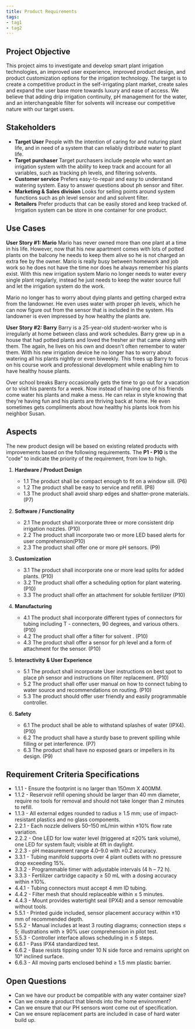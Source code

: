 ```yaml
---
title: Product Requirements
tags:
- tag1
- tag2
---
```


## Project Objective <!--JACOB: Fertilizer addition, drip irrigation continuity, sensor for how much solvents in the water and how much is there OR how much soil resitivity for pH and solvent absorption.-->

This project aims to investigate and develop smart plant irrigation technologies, an improved user experience, improved product design, and product customization options for the irrigation technology. The target is to create a competitive product in the self-irrigating plant market, create sales and expand the user base more towards luxury and ease of access. We believe that adding drip irrigation continuity, pH management for the water, and an interchangeable filter for solvents will increase our competitive nature with our target users.
<!-- Might want to flush out a little more but it doesn't seem like its needed - Jacob Dirks-->

<!--This project aims to investigate and develop smart adaptive technologies, an improved user experience, better fit, improved product design, and product customization options for the next-generation AirPods. The target is to maintain global dominance in the wireless earphone market, drive up AirPod sales to 100 million+ units sold with a 60% global market share in 2021 and expand the user base more towards the luxury, professional, and fitness segments. We believe that adding smart interactions and adaptive audio filters alone will already expand our user base by 15%. With the new generation AirPods we aim to match at least the sound quality of our main competitor, the Sony WF-1000XM3, and include Active Noise Canceling that is also featured in Mifo, House of Marley, Bose, and Amazon Echo products. We will also obtain IPX4 sweat-resistant rating equal to Bose, House of Marley, and Amazon Echo earbuds, and aim to extend our range of colors, as seen in Urbanista and Jabra’s lifestyle products.-->

## Stakeholders <!-- terry -->

- **Target User** People with the intention of caring for and nuturing plant life, and in need of a system that can reliably  distribute water to plant life.
- **Target purchaser** Target purchasers include people who want an irrigation system with the ability to keep track and account for all variables, such as tracking ph levels, and filtering solvents.
- **Customer service** Prefers easy-to-repair and easy to understand watering system. Easy to answer questions about ph sensor and filter.
- **Marketing & Sales division** Looks for selling points around system functions such as ph level sensor and and solvent filter.
- **Retailers** Prefer products that can be easily stored and keep tracked of. Irrigation system can be store in one container for one product.

## Use Cases <!-- jacob and terry -->

**User Story #1: Mario**
Mario has never owned more than one plant at a time in his life. However, now that his new apartment comes with lots of potted plants on the balcony he needs to keep them alive so he is not charged an extra fee by the owner. Mario is really busy between homework and job work so he does not have the time nor does he always remember his plants exist. With this new irrigation system Mario no longer needs to water every single plant regularly, instead he just needs to keep the water source full and let the irrigation system do the work.

Mario no longer has to worry about dying plants and getting charged extra from the landowner. He even uses water with proper ph levels, which he can now figure out from the sensor that is included in the system. His landowner is even impressed by how healthy the plants are.
<!-- done on this - Terry Williams-->
<!--
Jenna is a 33-year-old executive who regularly visits a bar for lunch to blow off some steam. The bar is often loud with people, but it is paramount that she can hold business conversations over the phone there. Then again, she does not want to miss out on the atmosphere and be able to hear the waiters as well. Her new Apple wireless earphones allow her to switch instantly between a mode where she can fully focus on the phone conversation and a mode where the phone call and environmental sound are seamlessly combined. They also allow her to rapidly adjust the volume on the earbuds themselves without having to take out her phone.

Jenna occasionally visits the bar in the evenings. She is a big fan of the L.A. Lakers, and whenever they play, she streams the live footage through her phone. Her new earbuds allow her to easily switch to hearing everything around her and streaming the match commentary without having to ever take the earbuds out.  She sometimes gets compliments on how stylish the earbuds look on her, and she wouldn’t want to miss out on hearing those either.-->

**User Story #2: Barry**
Barry is a 25-year-old student-worker who is irregularly at home between class and work schedules. Barry grew up in a house that had potted plants and loved the fresher air that came along with them. The again, he lives on his own and doesn't often remember to water them. With his new irrigation device he no longer has to worry about watering all his plants nightly or even biweekly. This frees up Barry to focus on his course work and professional development while enabling him to have healthy house plants.

Over school breaks Barry occasionally gets the time to go out for a vacation or to visit his parents for a week. Now instead of having one of his friends come water his plants and make a mess. He can relax in style knowing that they're having fun and his plants are thriving back at home. He even sometimes gets compliments about how healthy his plants look from his neighbor Susan.
<!-- this one is done - Jacob Dirks-->

## Aspects <!-- 2 each -->

The new product design will be based on existing related products with improvements based on the following requirements. The **P1 - P10** is the "code" to indicate the priority of the requirement, from low to high.

1. **Hardware / Product Design**
      - 1.1 The product shall be compact enough to fit on a window sill. (P6)
      - 1.2 The product shall be easy to service and refill. (P8)
      - 1.3 The product shall avoid sharp edges and shatter-prone materials. (P7)
  
2. **Software / Functionality** <!-- Jacob Dirks -->
      - 2.1 The product shall incorporate three or more consistent drip irrigation nozzles. (P10)
      - 2.2 The product shall incorporate two or more LED based alerts for user comprehension(P10)
      - 2.3 The product shall offer one or more pH sensors. (P9)

3. **Customization** <!-- Jacob Dirks -->
      - 3.1 The product shall incorporate one or more lead splits for added plants. (P10)
      - 3.2 The product shall offer a scheduling option for plant watering. (P10)
      - 3.3 The product shall offer an attachment for soluble fertilizer (P10)
  
4. **Manufacturing** <!-- Terry Williams -->
      - 4.1 The product shall incorporate different types of connectors for tubing including T - connecters, 90 degrees, and various others. (P10)
      - 4.2 The product shall offer a filter for solvent . (P10)
      - 4.3 The product shall offer a sensor for ph level and a form of attachment for the sensor. (P10)

5. **Interactivity & User Experience** <!-- Terry Williams -->
      - 5.1 The product shall incorporate User instructions on best spot to place ph sensor and instructions on filter replacement. (P10)
      - 5.2 The product shall offer user manual on how to connect tubing to water source and recommendations on routing. (P10)
      - 5.3 The product should offer user friendly and easily programmable controller.

6. **Safety**
      - 6.1 The product shall be able to withstand splashes of water (IPX4). (P10)
      - 6.2 The product shall have a sturdy base to prevent spilling while filling or pet interference. (P7)
      - 6.3 The product shall have no exposed gears or impellers in its design. (P9)
  
## Requirement Criteria Specifications <!-- Austin -->

- 1.1.1 - Ensure the footprint is no larger than 150mm X 400MM.
- 1.1.2 - Reservoir refill opening should be larger than 40 mm diameter, require no tools for removal and should not take longer than 2 minutes to refill.
- 1.1.3 - All external edges rounded to radius ≥ 1.5 mm; use of impact-resistant plastics and no glass components.
- 2.2.1 - Each nozzle delivers 50–150 mL/min within ±10% flow rate variation.
- 2.2.2 - One LED for low water level (triggered at ≤20% tank volume), one LED for system fault; visible at 6ft in daylight.
- 2.2.3 - pH measurement range 4.0–9.0 with ±0.2 accuracy.
- 3.3.1 - Tubing manifold supports over 4 plant outlets with no pressure drop exceeding 15%.
- 3.3.2 - Programmable timer with adjustable intervals (4 h – 72 h).
- 3.3.3 - Fertilizer cartridge capacity ≥ 50 mL with a dosing accuracy within ±10%.
- 4.4.1 - Tubing connectors must accept 4 mm ID tubing.
- 4.4.2 - Filter mesh that should replaceable within ≤ 5 minutes.
- 4.4.3 - Mount provides watertight seal (IPX4) and a sensor removable without tools.
- 5.5.1 - Printed guide included, sensor placement accuracy within ±10 mm of recommended depth.
- 5.5.2 - Manual includes at least 3 routing diagrams; connection steps ≤ 5; illustrations with ≥ 90% user comprehension in pilot test.
- 5.5.3 - Controller interface allows scheduling in ≤ 5 steps.
- 6.6.1 - Pass IPX4 standardized test.
- 6.6.2 - Base resists tipping under 10 N side force and remains upright on 10° inclined surface.
- 6.6.3 - All moving parts enclosed behind ≥ 1.5 mm plastic barrier.

## Open Questions <!-- Austin -->

- Can we have our product be compatible with any water container size?
- Can we create a product that blends into the home environment?
- Can we ensure that our PH sensors wont come out of specification.
- Can we ensure replacement parts are included in case of hard water build up.
